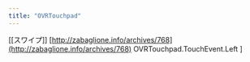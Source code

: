 ```yaml
---
title: "OVRTouchpad"
---
```


[[スワイプ]]
[http://zabaglione.info/archives/768](http://zabaglione.info/archives/768)
OVRTouchpad.TouchEvent.Left
]
